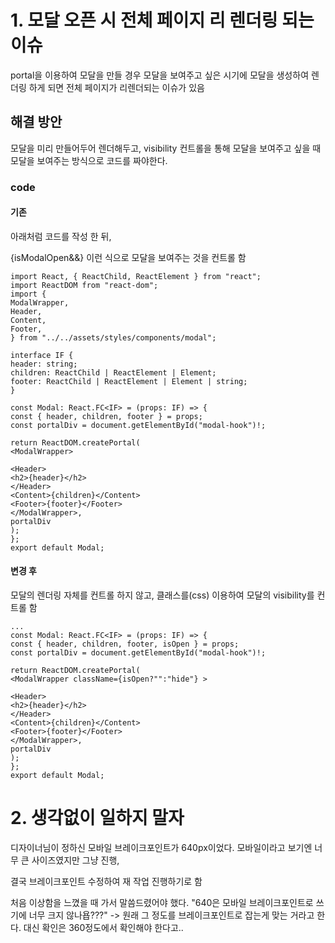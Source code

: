 # 1. 모달 오픈 시 전체 페이지 리 렌더링 되는 이슈

portal을 이용하여 모달을 만들 경우 모달을 보여주고 싶은 시기에 모달을 생성하여 렌더링 하게 되면 전체 페이지가 리렌더되는 이슈가 있음

## 해결 방안

모달을 미리 만들어두어 렌더해두고, visibility 컨트롤을 통해 모달을 보여주고 싶을 때 모달을 보여주는 방식으로 코드를 짜야한다.

### code

#### 기존

아래처럼 코드를 작성 한 뒤,

{isModalOpen&&<Modal></Modal>}
이런 식으로 모달을 보여주는 것을 컨트롤 함



~~~
import React, { ReactChild, ReactElement } from "react";
import ReactDOM from "react-dom";
import {
ModalWrapper,
Header,
Content,
Footer,
} from "../../assets/styles/components/modal";

interface IF {
header: string;
children: ReactChild | ReactElement | Element;
footer: ReactChild | ReactElement | Element | string;
}

const Modal: React.FC<IF> = (props: IF) => {
const { header, children, footer } = props;
const portalDiv = document.getElementById("modal-hook")!;

return ReactDOM.createPortal(
<ModalWrapper>

<Header>
<h2>{header}</h2>
</Header>
<Content>{children}</Content>
<Footer>{footer}</Footer>
</ModalWrapper>,
portalDiv
);
};
export default Modal;
~~~
#### 변경 후

모달의 렌더링 자체를 컨트롤 하지 않고,
클래스를(css) 이용하여 모달의 visibility를 컨트롤 함
~~~
...
const Modal: React.FC<IF> = (props: IF) => {
const { header, children, footer, isOpen } = props;
const portalDiv = document.getElementById("modal-hook")!;

return ReactDOM.createPortal(
<ModalWrapper className={isOpen?"":"hide"} >

<Header>
<h2>{header}</h2>
</Header>
<Content>{children}</Content>
<Footer>{footer}</Footer>
</ModalWrapper>,
portalDiv
);
};
export default Modal;
~~~



# 2. 생각없이 일하지 말자

디자이너님이 정하신 모바일 브레이크포인트가 640px이었다.
모바일이라고 보기엔 너무 큰 사이즈였지만 그냥 진행,

결국 브레이크포인트 수정하여 재 작업 진행하기로 함

처음 이상함을 느꼈을 때 가서 말씀드렸어야 했다.
"640은 모바일 브레이크포인트로 쓰기에 너무 크지 않나욥???"
-> 원래 그 정도를 브레이크포인트로 잡는게 맞는 거라고 한다.
대신 확인은 360정도에서 확인해야 한다고..

